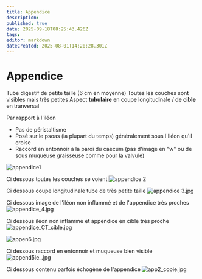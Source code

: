```yaml
---
title: Appendice
description: 
published: true
date: 2025-09-18T08:25:43.426Z
tags: 
editor: markdown
dateCreated: 2025-08-01T14:20:28.301Z
---
```


# Appendice

Tube digestif de petite taille (6 cm en moyenne)
Toutes les couches sont visibles mais très petites
Aspect **tubulaire** en coupe longitudinale / de **cible** en tranversal

Par rapport à l'iléon
- Pas de péristaltisme
- Posé sur le psoas (la plupart du temps) généralement sous l'Iléon qu'il croise
- Raccord en entonnoir à la paroi du caecum (pas d'image en "w" ou de sous muqueuse graisseuse comme pour la valvule)


![appendice1](/anatomie_typique/appendice_1_copie.jpg)

Ci dessous toutes les couches se voient
![appendice 2](/anatomie_typique/appe2.jpg)

Ci dessous coupe longitudinale tube de très petite taille
![appendice 3.jpg](/anatomie_typique/appe3.jpg)

Ci dessous image de l'iléon non inflammé et de l'appendice très proches
![appendice_4.jpg](/anatomie_typique/appendice_3.jpg)

Ci dessous iléon non inflammé et appendice en cible très proche
![appendice_CT_cible.jpg](/anatomie_typique/appendice_ct_cible.jpg)

![appen6.jpg](/anatomie_typique/appen6.jpg)

Ci dessous raccord en entonnoir et muqueuse bien visible
![append5ie_.jpg](/anatomie_typique/append5ie_.jpg)

Ci dessous contenu parfois échogène de l'appendice
![app2_copie.jpg](/anatomie_typique/app2_copie.jpg)